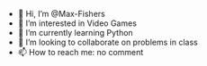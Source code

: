 - 👋 Hi, I’m @Max-Fishers
- 👀 I’m interested in Video Games
- 🌱 I’m currently learning Python
- 💞️ I’m looking to collaborate on problems in class
- 📫 How to reach me: no comment

<!---
Max-Fishers/Max-Fishers is a ✨ special ✨ repository because its `README.md` (this file) appears on your GitHub profile.
You can click the Preview link to take a look at your changes.
--->
